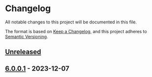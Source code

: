 # Changelog

All notable changes to this project will be documented in this file.

The format is based on [Keep a Changelog](https://keepachangelog.com/en/1.0.0/),
and this project adheres to [Semantic Versioning](https://semver.org/spec/v2.0.0.html).

## [Unreleased]

## [6.0.0.1] - 2023-12-07

[Unreleased]: https://github.com/baynezy/Html2Markdown/compare/6.0.0.1...HEAD

[6.0.0.1]: https://github.com/baynezy/Html2Markdown/compare/6dab0aa86b4b6e4f30b64de9990165672639bc61...6.0.0.1

